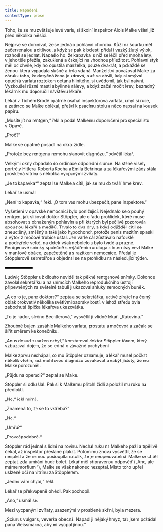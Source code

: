 ```yaml
---
title: Napadení
contentType: prose
---
```


<section>

Toho, že se mu zvětšuje levé varle, si školní inspektor Alois Malke všiml již před několika měsíci.

Nejprve se domníval, že se jedná o pohlavní chorobu. Kůži na šourku měl začervenalou a citlivou, a když se pak k bolesti přidal i vazký žlutý výtok, rozhodl se jednat. Napadlo ho, že kapavka, s níž se léčil před mnoha lety, v jeho těle přežila, zakuklená a čekající na vhodnou příležitost. Pohlavní styk měl od chvíle, kdy ho opustila manželka, pouze dvakrát, a pokaždé se ženou, která vypadala slušně a byla vdaná. Manželství považoval Malke za záruku toho, že dotyčná žena je zdravá, a až ve chvíli, kdy si omýval opuchlá varlata roztokem octanu hlinitého, si uvědomil, jak byl naivní. Vyzkoušel různé masti a bylinné nálevy, a když začal močit krev, bezradný lékárník mu doporučil návštěvu lékaře.

Lékař v Tichém Brodě opatrně osahal inspektorova varlata, umyl si ruce, a zatímco se Malke oblékal, přešel k psacímu stolu a něco napsal na kousek papíru.

„Musíte jít na rentgen,“ řekl a podal Malkemu doporučení pro specialistu v Opavě.

„Proč?“

Malke se opatrně posadil na okraj židle.

„Protože bez rentgenu nemohu stanovit diagnózu,“ odvětil lékař.

Velkými okny dopadalo do ordinace odpolední slunce. Na stěně visely portréty Hitlera, Roberta Kocha a Emila Behringa a za lékařovými zády stála prosklená vitrína s několika vycpanými zvířaty.

„Je to kapavka?“ zeptal se Malke a cítil, jak se mu do tváří hrne krev.

Lékař se usmál.

„Není to kapavka,“ řekl. „O tom vás mohu ubezpečit, pane inspektore.“

Vyšetření v opavské nemocnici bylo ponižující. Nejednalo se o pouhý rentgen, jak sliboval doktor Stöppler, ale o řadu prohlídek, které musel absolvovat s obnaženým pohlavím a při kterých byl pečlivě pozorován spoustou lékařů a mediků. Trvalo to dva dny, a když odjížděl, cítil se zneuctěný, směšný a také jako hypochondr, protože penis mezitím splaskl a výtok z močové trubice ustal. Jen varle dál zůstávalo nafouklé a podezřele velké, na dotek však nebolelo a bylo tvrdé a pružné. Rentgenové snímky společně s vyjádřením urologa a internisty vezl Malke v manilové obálce, zapečetěné a s razítkem nemocnice. Předal je Stöpplerově sekretářce a objednal se na prohlídku na následující týden.

![divider.png](./resources/divider_opt.png)

Ludwig Stöppler už dlouho neviděl tak pěkné rentgenové snímky. Dokonce zavolal sekretářku a na snímcích Malkeho reprodukčního ústrojí připevněných na světelné tabuli jí ukazoval shluky nemocných buněk.

„A co to je, pane doktore?“ zeptala se sekretářka, uctivě zírající na černý oblak prokvetlý několika světlými paprsky kostí, v jehož středu byla zabodnutá špička lékařova ukazovátka.

„To je nádor, slečno Bechtlerová,“ vysvětlil jí vlídně lékař. „Rakovina.“

Zhoubné bujení zasáhlo Malkeho varlata, prostatu a močovod a začalo se šířit směrem ke konečníku.

„Anus dosud zasažen nebyl,“ konstatoval doktor Stöppler tónem, který vzbuzoval dojem, že se jedná o závažné pochybení.

Malke zprvu nechápal, co mu Stöppler oznamuje, a lékař musel počkat několik vteřin, než mohl svou diagnózu zopakovat a nabýt jistoty, že mu Malke porozuměl.

„Půjdu na operaci?“ zeptal se Malke.

Stöppler si odkašlal. Pak si k Malkemu přitáhl židli a položil mu ruku na předloktí.

„Ne,“ řekl mírně.

„Znamená to, že se to vstřebá?“

„Ne.“

„Umřu?“

„Pravděpodobně.“

Stöppler rád jednal s lidmi na rovinu. Nechal ruku na Malkeho paži a trpělivě čekal, až inspektor přestane plakat. Potom mu znovu vysvětlil, že se nespletl a že nemoc postoupila natolik, že je neoperovatelná. Malke se chtěl zeptat, zda umírání bude bolet. Lékař měl připravenou odpověď („Ano, ale máme morfium.“), Malke se však nakonec nezeptal. Místo toho upřel uslzené oči na vitrínu za Stöpplerem.

„Jedno vám chybí,“ řekl.

Lékař se překvapeně ohlédl. Pak pochopil.

„Ano,“ usmál se.

Mezi vycpanými zvířaty, usazenými v prosklené skříni, byla mezera.

„Sciurus vulgaris, veverka obecná. Napadl ji nějaký hmyz, tak jsem požádal pana Weissmanna, aby mi vycpal jinou.“

</section>
